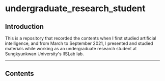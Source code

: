 # undergraduate_research_student

## Introduction
This is a repository that recorded the contents when I first studied artificial intelligence, and from March to September 2021, I presented and studied materials while working as an undergraduate research student at Sungkyunkwan University's IISLab lab.

---

## Contents
